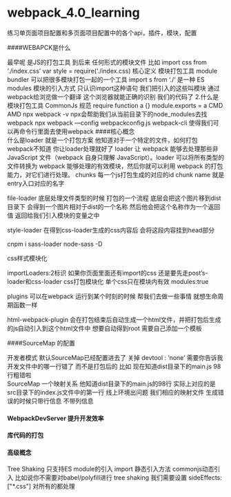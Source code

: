# webpack_4.0_learning
练习单页面项目配置和多页面项目配置中的各个api，插件，模块，配置


####WEBAPCK是什么   

最早呢  是JS的打包工具 到后来 任何形式的模块文件 
比如  import css from ‘./index.css’ var style = require(‘./index.css)
核心定义  模块打包工具 module bundler  可以把很多模块打包一起的一个工具
import s from ‘./‘ 是一种 ES modules 模块的引入方式 只认识import这种语句 我们把引入的这些叫模块
通过webpack给浏览做一个翻译 这个浏览器就能正确的识别 我们的代码了
2.什么是模块打包工具
CommonJs 规范   require function a {} module.exports = a
CMD
AMD
npx webpack -v 
npx会帮助我们从当前目录下的node_modules去找 webpack 
npx webpack —config webpackconfig.js
webpack-cli  使得我们可以再命令行里面去使用webpack
####核心概念  
什么是loader 就是一个打包方案 他知道对于一个特定的文件，如何打包 webpack不知道 你让loader处理就好了
loader 让 webpack 能够去处理那些非 JavaScript 文件（webpack 自身只理解 JavaScript）。loader 可以将所有类型的文件转换为 webpack 能够处理的有效模块，然后你就可以利用 webpack 的打包能力，对它们进行处理。
chunks 每一个js打包生成的对应的id 
chunk name 就是entry入口对应的名字

file-loader 底层处理文件类型的时候 打包的一个流程
底层会把这个图片移到dist目录下 会得到一个图片相对于dist的一个名称 然后他会把这个名称作为一个返回值 返回给我们引入模块的变量之中

style-loader 在得到css-loader生成的css内容后 会将这段内容挂到head部分

cnpm i sass-loader node-sass -D

css样式模块化  

importLoaders:2标识  如果你页面里面还有import的css 还是要先走post’s-loader和css-loader 
css打包模块化  单个css只在模块内有效 modules:true

plugins 可以在webpack 运行到某个时刻的时候 帮我们去做一些事情 就想生命周期函数一样

html-webpack-plugin 会在打包结束后自动生成一个html文件，并把打包后生成的js自动引入到这个html文件中  想要自动得到root  需要自己添加一个模板


####SourceMap 的配置

开发者模式  默认SourceMap已经配置进去了  关掉 devtool : ’none’ 需要你告诉我开发文件中的哪一行错了 而不是打包后的 
比如 现在知道dist目录下的main.js 98行粗错啦  
SourceMap 一个映射关系 他知道dist目录下的main.js的98行 实际上对应的是src目录下的index.js文件中的第一行
线上环境出问题 我们相应的映射文件 生成错误的时候只带行信息 不带列信息

#### WebpackDevServer 提升开发效率

#### 库代码的打包 

#### 高级概念
Tree Shaking  只支持ES module的引入 import  静态引入方法  commonjs动态引入
比如说你不需要对babel/polyfill进行 tree shaking 我们需要设置   sideEffects: ["*.css"] 对所有的都处理


#### 